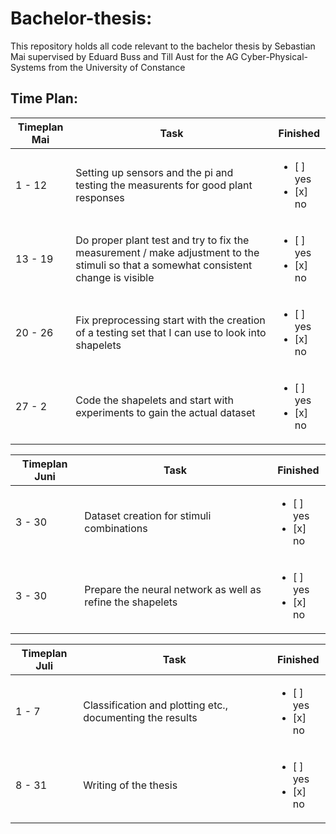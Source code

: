 # Bachelor-thesis:
This repository holds all code relevant to the bachelor thesis by Sebastian Mai supervised by Eduard Buss and Till Aust for the AG Cyber-Physical-Systems from the University of Constance


## Time Plan:

| Timeplan Mai         | Task     | Finished |
|--------------|-----------| -----------|
| 1 - 12 |  Setting up sensors and the pi and testing the measurents for good plant responses | <ul><li>[ ] yes </li><li>[x] no</li></ul> |
| 13 - 19 | Do proper plant test and try to fix the measurement / make adjustment to the stimuli so that a somewhat consistent change is visible | <ul><li>[ ] yes </li><li>[x] no</li></ul> |
| 20 - 26 | Fix preprocessing start with the creation of a testing set that I can use to look into shapelets | <ul><li>[ ] yes </li><li>[x] no</li></ul> |
| 27 - 2 | Code the shapelets and start with experiments to gain the actual dataset | <ul><li>[ ] yes </li><li>[x] no</li></ul> |


| Timeplan Juni         | Task     | Finished |
|--------------|-----------| -----------|
| 3 - 30 | Dataset creation for stimuli combinations | <ul><li>[ ] yes </li><li>[x] no</li></ul> |
| 3 - 30 | Prepare the neural network as well as refine the shapelets | <ul><li>[ ] yes </li><li>[x] no</li></ul> |


| Timeplan Juli         | Task     | Finished |
|--------------|-----------| -----------|
| 1 - 7 |  Classification and plotting etc., documenting the results | <ul><li>[ ] yes </li><li>[x] no</li></ul> |
| 8 - 31 | Writing of the thesis | <ul><li>[ ] yes </li><li>[x] no</li></ul> |
 
